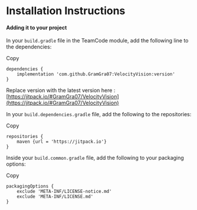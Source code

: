# Installation Instructions

#### Adding it to your project 

In your `build.gradle` file in the TeamCode module, add the following line to the dependencies:

Copy

```
dependencies {
    implementation 'com.github.GramGra07:VelocityVision:version'
}
```

Replace version with the latest version here : [https://jitpack.io/#GramGra07/VelocityVision](https://jitpack.io/#GramGra07/VelocityVision)

In your `build.dependencies.gradle` file, add the following to the repositories:

Copy

```
repositories {
    maven {url = 'https://jitpack.io'}
}
```

Inside your `build.common.gradle` file, add the following to your packaging options:

Copy

```
packagingOptions {
    exclude 'META-INF/LICENSE-notice.md'
    exclude 'META-INF/LICENSE.md'
}
```
